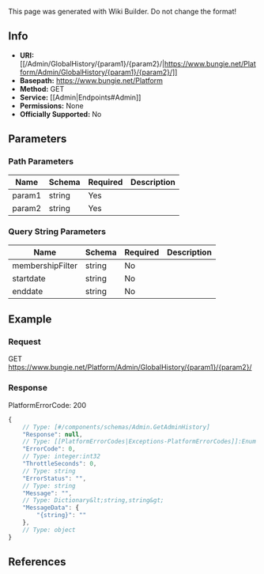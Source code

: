 <span class="wiki-builder">This page was generated with Wiki Builder. Do not change the format!</span>

## Info


* **URI:** [[/Admin/GlobalHistory/{param1}/{param2}/|https://www.bungie.net/Platform/Admin/GlobalHistory/{param1}/{param2}/]]
* **Basepath:** https://www.bungie.net/Platform
* **Method:** GET
* **Service:** [[Admin|Endpoints#Admin]]
* **Permissions:** None
* **Officially Supported:** No

## Parameters
### Path Parameters
Name | Schema | Required | Description
---- | ------ | -------- | -----------
param1 | string | Yes | 
param2 | string | Yes | 

### Query String Parameters
Name | Schema | Required | Description
---- | ------ | -------- | -----------
membershipFilter | string | No | 
startdate | string | No | 
enddate | string | No | 

## Example
### Request
GET https://www.bungie.net/Platform/Admin/GlobalHistory/{param1}/{param2}/

### Response
PlatformErrorCode: 200
```javascript
{
    // Type: [#/components/schemas/Admin.GetAdminHistory]
    "Response": null,
    // Type: [[PlatformErrorCodes|Exceptions-PlatformErrorCodes]]:Enum
    "ErrorCode": 0,
    // Type: integer:int32
    "ThrottleSeconds": 0,
    // Type: string
    "ErrorStatus": "",
    // Type: string
    "Message": "",
    // Type: Dictionary&lt;string,string&gt;
    "MessageData": {
        "{string}": ""
    },
    // Type: object
}

```

## References
